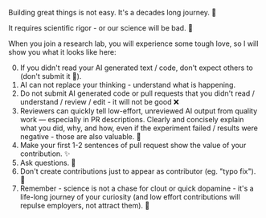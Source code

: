 Building great things is not easy. It's a decades long journey. 🚀

It requires scientific rigor - or our science will be bad. 🔬

When you join a research lab, you will experience some tough love, so I will show you what it looks like here:

0. If you didn't read your AI generated text / code, don't expect others to (don't submit it 🤗).
1. AI can not replace your thinking - understand what is happening.
2. Do not submit AI generated code or pull requests that you didn't read / understand / review / edit - it will not be good ❌
3. Reviewers can quickly tell low-effort, unreviewed AI output from quality work — especially in PR descriptions. Clearly and concisely explain what you did, why, and how, even if the experiment failed / results were negative - those are also valuable. 📝
4. Make your first 1-2 sentences of pull request show the value of your contribution. ✨
5. Ask questions. 🤔
6. Don't create contributions just to appear as contributor (eg. "typo fix"). 🚫
7. Remember - science is not a chase for clout or quick dopamine - it's a life-long journey of your curiosity (and low effort contributions will repulse employers, not attract them). 🧠